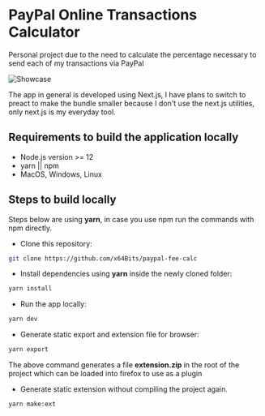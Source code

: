 # PayPal Online Transactions Calculator

Personal project due to the need to calculate the percentage necessary to send each of my transactions via PayPal

![Showcase](https://user-images.githubusercontent.com/25030238/111110733-718fae00-8533-11eb-9afb-bf63dcef1937.png)

The app in general is developed using Next.js, I have plans to switch to preact to make the bundle smaller because I don't use the next.js utilities, only next.js is my everyday tool.

## Requirements to build the application locally

- Node.js version >= 12
- yarn || npm
- MacOS, Windows, Linux

## Steps to build locally

Steps below are using **yarn**, in case you use npm run the commands with npm directly.

- Clone this repository:

```bash
git clone https://github.com/x64Bits/paypal-fee-calc
```

- Install dependencies using **yarn** inside the newly cloned folder:

```bash
yarn install
```

- Run the app locally:

```bash
yarn dev
```

- Generate static export and extension file for browser:

```bash
yarn export
```

The above command generates a file **extension.zip** in the root of the project which can be loaded into firefox to use as a plugin

- Generate static extension without compiling the project again.

```bash
yarn make:ext
```
